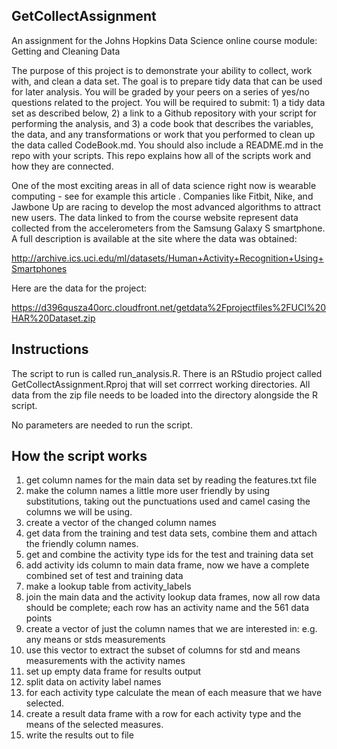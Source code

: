 ## GetCollectAssignment

An assignment for the Johns Hopkins Data Science online course module: Getting and Cleaning Data 

The purpose of this project is to demonstrate your ability to collect, work with, and clean a data set. The goal is to prepare tidy data that can be used for later analysis. You will be graded by your peers on a series of yes/no questions related to the project. You will be required to submit: 1) a tidy data set as described below, 2) a link to a Github repository with your script for performing the analysis, and 3) a code book that describes the variables, the data, and any transformations or work that you performed to clean up the data called CodeBook.md. You should also include a README.md in the repo with your scripts. This repo explains how all of the scripts work and how they are connected.  

One of the most exciting areas in all of data science right now is wearable computing - see for example this article . Companies like Fitbit, Nike, and Jawbone Up are racing to develop the most advanced algorithms to attract new users. The data linked to from the course website represent data collected from the accelerometers from the Samsung Galaxy S smartphone. A full description is available at the site where the data was obtained: 

http://archive.ics.uci.edu/ml/datasets/Human+Activity+Recognition+Using+Smartphones 

Here are the data for the project: 

https://d396qusza40orc.cloudfront.net/getdata%2Fprojectfiles%2FUCI%20HAR%20Dataset.zip

## Instructions

The script to run is called run_analysis.R.  There is an RStudio project called GetCollectAssignment.Rproj that will set corrrect working directories. All data from the zip file needs to be loaded into the directory alongside the R script.

No parameters are needed to run the script.


## How the script works

1. get column names for the main data set by reading the features.txt file
2. make the column names a little more user friendly by using substitutions, taking out the punctuations used and camel casing the columns we will be using.
3. create a vector of the changed column names
4. get data from the training and test data sets, combine them and attach the friendly column names.
5. get and combine the activity type ids for the test and training data set
6. add activity ids column to main data frame, now we have a complete combined set of test and training data
7. make a lookup table from activity_labels
8. join the main data and the activity lookup data frames, now all row data should be complete; each row has an activity name and the 561 data points
9. create a vector of just the column names that we are interested in: e.g. any means or stds measurements
10. use this vector to extract the subset of columns for std and means measurements with the activity names
11. set up empty data frame for results output
12. split data on activity label names
13. for each activity type calculate the mean of each measure that we have selected.    
14.  create a result data frame with a row for each activity type and the means of the selected measures.
15. write the results out to file

